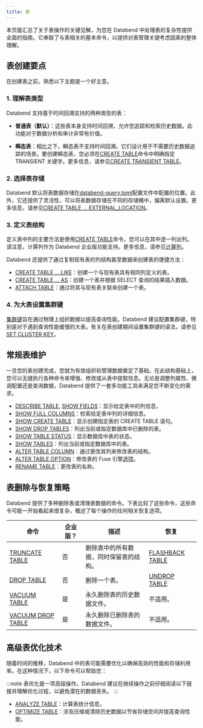 ```yaml
---
title: 表
---
```


本页面汇总了关于表操作的关键见解，为您在 Databend 中处理表的复杂性提供全面的指南。它串联了与表相关的基本命令，以提供对表管理关键考虑因素的整体理解。

## 表创建要点

在创建表之前，熟悉以下主题是一个好主意。

### 1. 理解表类型

Databend 支持基于时间回溯支持的两种类型的表：

- **普通表（默认）**：这些表本身支持时间回溯，允许您追踪和检索历史数据。此功能对于数据分析和审计非常有价值。

- **瞬态表**：相比之下，瞬态表不支持时间回溯。它们设计用于不需要历史数据追踪的场景。要创建瞬态表，您必须在[CREATE TABLE](10-ddl-create-table.md)命令中明确指定 TRANSIENT 关键字。更多信息，请参见[CREATE TRANSIENT TABLE](10-ddl-create-table.md#create-transient-table)。

### 2. 选择表存储

Databend 默认将表数据存储在[databend-query.toml](https://github.com/databendlabs/databend/blob/main/scripts/distribution/configs/databend-query.toml)配置文件中配置的位置。此外，它还提供了灵活性，可以将表数据存储在不同的存储桶中，偏离默认设置。更多信息，请参见[CREATE TABLE ... EXTERNAL_LOCATION](10-ddl-create-table.md#create-table--external_location)。

### 3. 定义表结构

定义表中列的主要方法是使用[CREATE TABLE](10-ddl-create-table.md#create-table)命令，您可以在其中逐一列出列。请注意，计算列作为 Databend 企业版功能支持。更多信息，请参见[计算列](10-ddl-create-table.md#computed-columns)。

Databend 还提供了通过复制现有表的列结构甚至数据来创建表的便捷方法：

- [CREATE TABLE ... LIKE](10-ddl-create-table.md#create-table--like)：创建一个与现有表具有相同列定义的表。
- [CREATE TABLE ... AS](10-ddl-create-table.md#create-table--as)：创建一个表并根据 SELECT 查询的结果插入数据。
- [ATTACH TABLE](92-attach-table.md)：通过将其与现有表关联来创建一个表。

### 4. 为大表设置集群键

[集群键](../06-clusterkey/index.md)旨在通过物理上组织数据以提高查询性能。Databend 建议配置集群键，特别是对于遇到查询性能缓慢的大表。有关在表创建期间设置集群键的语法，请参见[SET CLUSTER KEY](../06-clusterkey/dml-set-cluster-key.md)。

## 常规表维护

一旦您的表创建完成，您就为有效组织和管理数据奠定了基础。在此结构基础上，您可以无缝执行各种命令来增强、修改或从表中提取信息。无论是调整列属性、微调配置还是查询数据，Databend 提供了一套多功能工具来满足您不断变化的需求。

- [DESCRIBE TABLE](50-describe-table.md), [SHOW FIELDS](show-fields.md)：显示给定表中的列信息。
- [SHOW FULL COLUMNS](show-full-columns.md)：检索给定表中列的详细信息。
- [SHOW CREATE TABLE](show-create-table.md)：显示创建指定表的 CREATE TABLE 语句。
- [SHOW DROP TABLES](show-drop-tables.md)：列出当前或指定数据库中已删除的表。
- [SHOW TABLE STATUS](show-table-status.md)：显示数据库中表的状态。
- [SHOW TABLES](show-tables.md)：列出当前或指定数据库中的表。
- [ALTER TABLE COLUMN](90-alter-table-column.md)：通过更改其列来修改表的结构。
- [ALTER TABLE OPTION](90-alter-table-option.md)：修改表的 Fuse 引擎[选项](../../../00-sql-reference/30-table-engines/00-fuse.md#options)。
- [RENAME TABLE](30-ddl-rename-table.md)：更改表的名称。

## 表删除与恢复策略

Databend 提供了多种删除表或清理表数据的命令。下表比较了这些命令，这些命令可能一开始看起来很复杂，概述了每个操作的任何相关恢复选项。

| 命令                                         | 企业版？ | 描述                                   | 恢复                                     |
| -------------------------------------------- | -------- | -------------------------------------- | ---------------------------------------- |
| [TRUNCATE TABLE](40-ddl-truncate-table.md)   | 否       | 删除表中的所有数据，同时保留表的结构。 | [FLASHBACK TABLE](70-flashback-table.md) |
| [DROP TABLE](20-ddl-drop-table.md)           | 否       | 删除一个表。                           | [UNDROP TABLE](21-ddl-undrop-table.md)   |
| [VACUUM TABLE](91-vacuum-table.md)           | 是       | 永久删除表的历史数据文件。             | 不适用。                                 |
| [VACUUM DROP TABLE](91-vacuum-drop-table.md) | 是       | 永久删除已删除表的数据文件。           | 不适用。                                 |

## 高级表优化技术

随着时间的推移，Databend 中的表可能需要优化以确保高效的性能和存储利用率。在这种情况下，以下命令可以帮助您：

:::note
表优化是一项高级操作。Databend 建议在继续操作之前仔细阅读以下链接并理解优化过程，以避免潜在的数据丢失。
:::

- [ANALYZE TABLE](80-analyze-table.md)：计算表统计信息。
- [OPTIMIZE TABLE](60-optimize-table.md)：涉及压缩或清除历史数据以节省存储空间并提高查询性能。
